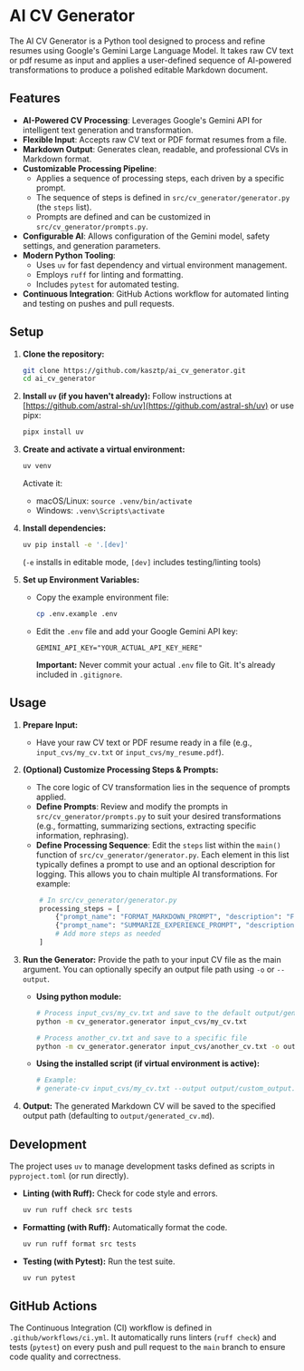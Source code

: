 # AI CV Generator

The AI CV Generator is a Python tool designed to process and refine resumes using Google's Gemini Large Language Model. It takes raw CV text or pdf resume as input and applies a user-defined sequence of AI-powered transformations to produce a polished editable Markdown document.

## Features

* **AI-Powered CV Processing**: Leverages Google's Gemini API for intelligent text generation and transformation.
* **Flexible Input**: Accepts raw CV text or PDF format resumes from a file.
* **Markdown Output**: Generates clean, readable, and professional CVs in Markdown format.
* **Customizable Processing Pipeline**:
  * Applies a sequence of processing steps, each driven by a specific prompt.
  * The sequence of steps is defined in `src/cv_generator/generator.py` (the `steps` list).
  * Prompts are defined and can be customized in `src/cv_generator/prompts.py`.
* **Configurable AI**: Allows configuration of the Gemini model, safety settings, and generation parameters.
* **Modern Python Tooling**:
  * Uses `uv` for fast dependency and virtual environment management.
  * Employs `ruff` for linting and formatting.
  * Includes `pytest` for automated testing.
* **Continuous Integration**: GitHub Actions workflow for automated linting and testing on pushes and pull requests.

## Setup

1. **Clone the repository:**

    ```bash
    git clone https://github.com/kasztp/ai_cv_generator.git
    cd ai_cv_generator
    ```

2. **Install `uv` (if you haven't already):**
    Follow instructions at [https://github.com/astral-sh/uv](https://github.com/astral-sh/uv) or use pipx:

    ```bash
    pipx install uv
    ```

3. **Create and activate a virtual environment:**

    ```bash
    uv venv
    ```

    Activate it:
    * macOS/Linux: `source .venv/bin/activate`
    * Windows: `.venv\Scripts\activate`

4. **Install dependencies:**

    ```bash
    uv pip install -e '.[dev]'
    ```

    (`-e` installs in editable mode, `[dev]` includes testing/linting tools)

5. **Set up Environment Variables:**
    * Copy the example environment file:

        ```bash
        cp .env.example .env
        ```

    * Edit the `.env` file and add your Google Gemini API key:

        ```env
        GEMINI_API_KEY="YOUR_ACTUAL_API_KEY_HERE"
        ```

        **Important:** Never commit your actual `.env` file to Git. It's already included in `.gitignore`.

## Usage

1. **Prepare Input:**
    * Have your raw CV text or PDF resume ready in a file (e.g., `input_cvs/my_cv.txt` or `input_cvs/my_resume.pdf`).

2. **(Optional) Customize Processing Steps & Prompts:**
    * The core logic of CV transformation lies in the sequence of prompts applied.
    * **Define Prompts**: Review and modify the prompts in `src/cv_generator/prompts.py` to suit your desired transformations (e.g., formatting, summarizing sections, extracting specific information, rephrasing).
    * **Define Processing Sequence**: Edit the `steps` list within the `main()` function of `src/cv_generator/generator.py`. Each element in this list typically defines a prompt to use and an optional description for logging. This allows you to chain multiple AI transformations. For example:

    ```python
        # In src/cv_generator/generator.py
        processing_steps = [
            {"prompt_name": "FORMAT_MARKDOWN_PROMPT", "description": "Formatting CV to Markdown"},
            {"prompt_name": "SUMMARIZE_EXPERIENCE_PROMPT", "description": "Summarizing key experiences"},
            # Add more steps as needed
        ]
    ```

3. **Run the Generator:**
    Provide the path to your input CV file as the main argument. You can optionally specify an output file path using `-o` or `--output`.

    * **Using python module:**

        ```bash
        # Process input_cvs/my_cv.txt and save to the default output/generated_cv.md
        python -m cv_generator.generator input_cvs/my_cv.txt

        # Process another_cv.txt and save to a specific file
        python -m cv_generator.generator input_cvs/another_cv.txt -o output/another_cv_processed.md
        ```

    * **Using the installed script (if virtual environment is active):**

        ```bash
        # Example:
        # generate-cv input_cvs/my_cv.txt --output output/custom_output.md
        ```

4. **Output:**
    The generated Markdown CV will be saved to the specified output path (defaulting to `output/generated_cv.md`).

## Development

The project uses `uv` to manage development tasks defined as scripts in `pyproject.toml` (or run directly).

* **Linting (with Ruff):**
    Check for code style and errors.

    ```bash
    uv run ruff check src tests
    ```

* **Formatting (with Ruff):**
    Automatically format the code.

    ```bash
    uv run ruff format src tests
    ```

* **Testing (with Pytest):**
    Run the test suite.

    ```bash
    uv run pytest
    ```

## GitHub Actions

The Continuous Integration (CI) workflow is defined in `.github/workflows/ci.yml`. It automatically runs linters (`ruff check`) and tests (`pytest`) on every push and pull request to the `main` branch to ensure code quality and correctness.
